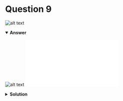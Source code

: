 # Question 9
![alt text](q9.png)

<details open>
<summary><b>Answer</b></summary>

![alt text](a9.svg)
![alt text](a9.py)
</details>

<details>
<summary><b>Solution</b></summary>

![alt text](s9.png)</details>